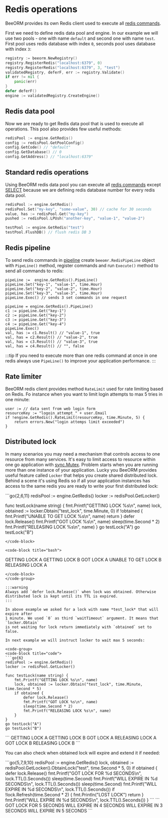 # Redis operations

BeeORM provides its own Redis client used to execute
all [redis commands](https://redis.io/commands). 

First we need to define redis data pool and engine.
In our example we will use two pools - one with name `default` and
second one with name `test`. First pool uses redis database with index `0`, 
seconds pool uses database with index `3`:

```go
registry := beeorm.NewRegistry()
registry.RegisterRedis("localhost:6379", 0)
registry.RegisterRedis("localhost:6379", 3, "test")
validatedRegistry, deferF, err := registry.Validate()
if err != nil {
    panic(err)
}
defer deferF()
engine := validatedRegistry.CreateEngine()
```

## Redis data pool


Now we are ready to get Redis data pool that is used to execute all operations.
This pool also provides few useful methods:

```go
redisPool := engine.GetRedis()
config := redisPool.GetPoolConfig()
config.GetCode() // "default"
config.GetDatabase() // 0
config.GetAddress() // "localhost:6379"
```

## Standard redis operations

Using BeeORM redis data pool you can execute all [redis commands](https://redis.io/commands)
except [SELECT](https://redis.io/commands/select) because we are defining redis database number
for every redis data pool.

```go
redisPool := engine.GetRedis()
redisPool.Set("my-key", "some-value", 30) // cache for 30 seconds
value, has := redisPool.Get("my-key")
pushed := redisPool.LPUsh("another-key", "value-1", "value-2")

testPool := engine.GetRedis("test")
testPool.FlushDB() // flush redis DB 3
```

## Redis pipeline

To send redis commands in [pipeline](https://redis.io/topics/pipelining)
create `beeomr.RedisPipeLine` object with `PipeLine()` method, register commands
and run `Execute()` method to send all commands to redis:

```go{1,5,12}
pipeLine :=  engine.GetRedis().PipeLine()
pipeLine.Set("key-1", "value-1", time.Hour)
pipeLine.Set("key-2", "value-2", time.Hour)
pipeLine.Set("key-3", "value-3", time.Hour)
pipeLine.Exec() // sends 3 set commands in one request

pipeLine = engine.GetRedis().PipeLine()
c1 := pipeLine.Get("key-1")
c2 := pipeLine.Get("key-2")
c3 := pipeLine.Get("key-3")
c4 := pipeLine.Get("key-4")
pipeLine.Exec()
val, has := c1.Result() // "value-1", true
val, has = c2.Result() // "value-2", true
val, has = c3.Result() // "value-3", true
val, has = c4.Result() // "", false
```

:::tip
If you need to execute more than one redis command at once in
one redis always use `PipeLine()` to improve your application
performance.
:::

## Rate limiter

BeeORM redis client provides method `RateLimit` used for rate limiting based on Redis.
Fo instance when you want to limit login attempts to max 5 tries in one minute:

```go{3}
user := // data sent from web login form
resourceKey := "logoin_attempt_" + user.Email
if !engine.GetRedis().RateLimit(resourceKey, time.Minute, 5) {
    return errors.New("login attemps limit exceeded")
}
```

## Distributed lock

In many scenarios you may need a mechanism that controls access to one resource
from many services. It's easy to limit access to resource within one go application
with [sync.Mutex](https://tour.golang.org/concurrency/9). Problem starts when you are running
more than one instance of your application. Lucky you BeeORM provides useful feature
called `Locker` that helps you create shared distributed lock. Behind a scene it's using
Redis so if all your application instances has access to the same redis you are ready to
write your first distributed lock:

<code-group>
<code-block title="code">
```go{2,6,11}
redisPool := engine.GetRedis()
locker := redisPool.GetLocker()

func testLock(name string) {
    fmt.Printf("GETTING LOCK %s\n", name)
    lock, obtained := locker.Obtain("test_lock", time.Minute, 0)
    if !obtained {
        fmt.Printf("UNABLE TO GET LOCK %s\n", name)
        return
    }
    defer lock.Release()
    fmt.Printf("GOT LOCK %s\n", name)
    sleep(time.Second * 2)
    fmt.Printf("RELEASING LOCK %s\n", name)
}
go testLock("A")
go testLock("B")
```
</code-block>

<code-block title="bash">
```
GETTING LOCK A
GETTING LOCK B
GOT LOCK A
UNABLE TO GET LOCK B
RELEASING LOCK A
```
</code-block>
</code-group>

:::warning
Always add `defer lock.Release()` when lock was obtained. Otherwise 
distributed lock is kept until its TTL is expired.
:::

In above example we asked for a lock with name *test_lock* that will expire after
1 minute. We used `0` as third `waitTimeout` argument. It means that `locker.Obtain` 
is not waiting for lock return immediately with `obtained` set to false.

In next example we will instruct locker to wait max 5 seconds:

<code-group>
<code-block title="code">
```go{6}
redisPool := engine.GetRedis()
locker := redisPool.GetLocker()

func testLock(name string) {
    fmt.Printf("GETTING LOCK %s\n", name)
    lock, obtained := locker.Obtain("test_lock", time.Minute, time.Second * 5)
    if obtained {
        defer lock.Release()
        fmt.Printf("GOT LOCK %s\n", name)
        sleep(time.Second * 2)
        fmt.Printf("RELEASING LOCK %s\n", name)
    }
}
go testLock("A")
go testLock("B")
```
</code-block>

<code-block title="bash">
```
GETTING LOCK A
GETTING LOCK B
GOT LOCK A
RELEASING LOCK A
GOT LOCK B
RELEASING LOCK B
```
</code-block>
</code-group>

You can also check when obtained lock will expire
and extend it if needed:

<code-group>
<code-block title="code">
```go{5,7,9,10}
redisPool := engine.GetRedis()
lock, obtained := redisPool.GetLocker().ObtainLock("test", time.Second * 5, 0)
if obtained {
    defer lock.Release()
    fmt.Printf("GOT LOCK FOR %d SECONDS\n", lock.TTL().Seconds())
    sleep(time.Second)
    fmt.Printf("WILL EXPIRE IN %d SECONDS\n", lock.TTL().Seconds())
    sleep(time.Second)
    fmt.Printf("WILL EXPIRE IN %d SECONDS\n", lock.TTL().Seconds())
    if !lock.Refresh(time.Second * 2) {
        fmt.Println("LOST LOCK")
        return
    }
    fmt.Printf("WILL EXPIRE IN %d SECONDS\n", lock.TTL().Seconds())  
}
```
</code-block>

<code-block title="bash">
```
GOT LOCK FOR 5 SECONDS
WILL EXPIRE IN 4 SECONDS
WILL EXPIRE IN 3 SECONDS
WILL EXPIRE IN 5 SECONDS
```
</code-block>
</code-group>

